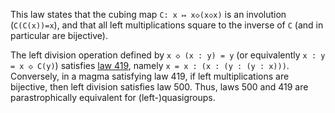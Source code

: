 This law states that the cubing map `C: x ↦ x◇(x◇x)` is an involution (`C(C(x))=x`), and that all left multiplications square to the inverse of `C` (and in particular are bijective).

The left division operation defined by `x ◇ (x : y) = y` (or equivalently `x : y = x ◇ C(y)`) satisfies [law 419](https://teorth.github.io/equational_theories/implications/?419), namely `x = x : (x : (y : (y : x)))`.  Conversely, in a magma satisfying law 419, if left multiplications are bijective, then left division satisfies law 500.  Thus, laws 500 and 419 are parastrophically equivalent for (left-)quasigroups.

